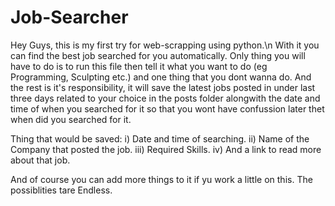 # Job-Searcher

Hey Guys, this is my first try for web-scrapping using python.\n
With it you can find the best job searched for you automatically.
Only thing you will have to do is to run this file then tell it what you want to do (eg Programming, Sculpting etc.) and one thing that you dont wanna do.
And the rest is it's responsibility, it will save the latest jobs posted in under last three days related to your choice in the posts folder alongwith the date and time of when you searched for it so that you wont have confussion later thet when did you searched for it.

Thing that would be saved:
i) Date and time of searching.
ii) Name of the Company that posted the job.
iii) Required Skills.
iv) And a link to read more about that job.

And of course you can add more things to it if yu work a little on this. The possiblities tare Endless.
